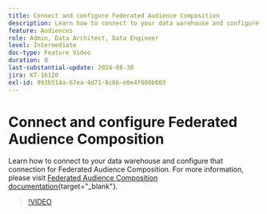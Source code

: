 ```yaml
---
title: Connect and configure Federated Audience Composition
description: Learn how to connect to your data warehouse and configure that connection for Federated Audience Composition.
feature: Audiences
role: Admin, Data Architect, Data Engineer
level: Intermediate
doc-type: Feature Video
duration: 0
last-substantial-update: 2024-08-30
jira: KT-16120
exl-id: 993b514a-67ea-4d71-8c6b-e0e4f600b603
---
```

# Connect and configure Federated Audience Composition

Learn how to connect to your data warehouse and configure that connection for Federated Audience Composition. For more information, please visit [Federated Audience Composition documentation](https://experienceleague.adobe.com/en/docs/federated-audience-composition/using/home){target="_blank"}.

>[!VIDEO](https://video.tv.adobe.com/v/3433246/?learn=on&enablevpops)
